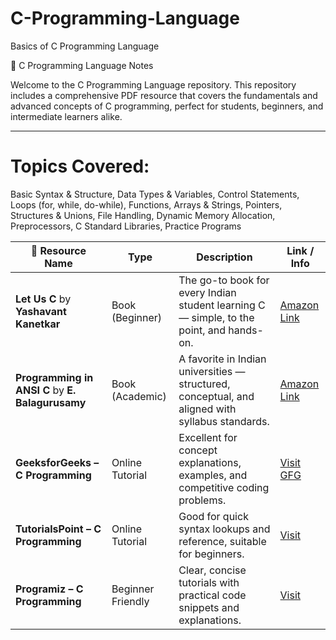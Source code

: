 # C-Programming-Language
Basics of C Programming Language 

📘 C Programming Language Notes

Welcome to the C Programming Language repository. This repository includes a comprehensive PDF resource that covers the fundamentals and advanced concepts of C programming, perfect for students, beginners, and intermediate learners alike.

---
# Topics Covered:
Basic Syntax & Structure,
Data Types & Variables,
Control Statements,
Loops (for, while, do-while),
Functions,
Arrays & Strings,
Pointers,
Structures & Unions,
File Handling,
Dynamic Memory Allocation,
Preprocessors,
C Standard Libraries,
Practice Programs

| 📖 Resource Name                                                 | Type                  | Description                                                                                      | Link / Info                                                                          |
| ---------------------------------------------------------------- | --------------------- | ------------------------------------------------------------------------------------------------ | ------------------------------------------------------------------------------------ |
| **Let Us C** by **Yashavant Kanetkar**                           | Book (Beginner)       | The go-to book for every Indian student learning C — simple, to the point, and hands-on.         | [Amazon Link](https://www.amazon.in/Let-Us-C-Yashavant-Kanetkar/dp/9389844840)       |
| **Programming in ANSI C** by **E. Balagurusamy**                 | Book (Academic)       | A favorite in Indian universities — structured, conceptual, and aligned with syllabus standards. | [Amazon Link](https://www.amazon.in/Programming-ANSI-C-E-Balagurusamy/dp/9353162343) |
| **GeeksforGeeks – C Programming**                                | Online Tutorial       | Excellent for concept explanations, examples, and competitive coding problems.                   | [Visit GFG](https://www.geeksforgeeks.org/c-programming-language/)                   |
| **TutorialsPoint – C Programming**                               | Online Tutorial       | Good for quick syntax lookups and reference, suitable for beginners.                             | [Visit](https://www.tutorialspoint.com/cprogramming/index.htm)                       |
| **Programiz – C Programming**                                    | Beginner Friendly     | Clear, concise tutorials with practical code snippets and explanations.                          | [Visit](https://www.programiz.com/c-programming)                                     |

